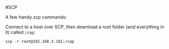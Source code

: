 #SCP

A few handy *scp* commands:

Connect to a host over SCP, then download a root folder (and everything in it) called `/cap`:

    scp -r root@192.168.3.101:/cap